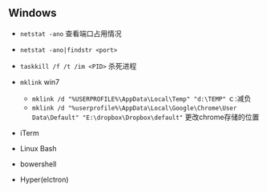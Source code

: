 

## Windows
+ `netstat -ano` 查看端口占用情况
+ `netstat -ano|findstr <port>`
+ `taskkill /f /t /im <PID>` 杀死进程
+ `mklink` win7
   - `mklink /d "%USERPROFILE%\AppData\Local\Temp" "d:\TEMP"`  ｃ:减负
   - `mklink /d "%userprofile%\AppData\Local\Google\Chrome\User Data\Default" "E:\dropbox\Dropbox\default"`  更改chrome存储的位置

+ iTerm

+ Linux Bash

+ bowershell

+ Hyper(elctron)